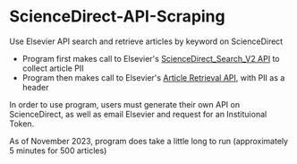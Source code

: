 # ScienceDirect-API-Scraping
Use Elsevier API search and retrieve articles by keyword on ScienceDirect
- Program first makes call to Elsevier's [ScienceDirect_Search_V2 API](https://dev.elsevier.com/search.html) to collect article PII
- Program then makes call to Elsevier's [Article Retrieval API](https://dev.elsevier.com/retrieval.html), with PII as a header

In order to use program, users must generate their own API on ScienceDirect, as well as email Elsevier and request for an Instituional Token.

As of November 2023, program does take a little long to run (approximately 5 minutes for 500 articles)
